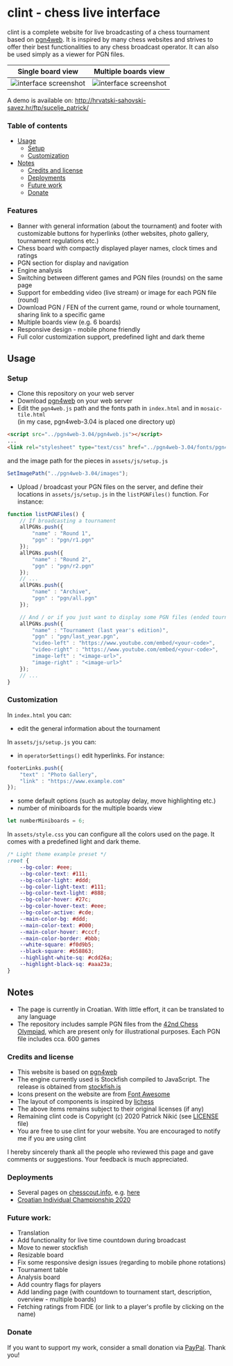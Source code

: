 # clint - chess live interface
clint is a complete website for live broadcasting of a chess tournament based on [pgn4web][2]. It is inspired by many chess websites and strives to offer their best functionalities to any chess broadcast operator. It can also be used simply as a viewer for PGN files.

Single board view | Multiple boards view
:---:|:---:
![interface screenshot][1a] | ![interface screenshot][1b]

A demo is available on: http://hrvatski-sahovski-savez.hr/ftp/sucelje_patrick/

### Table of contents
* [Usage](https://github.com/pnikic/clint#usage)
    + [Setup](https://github.com/pnikic/clint#setup)
    + [Customization](https://github.com/pnikic/clint#customization)
* [Notes](https://github.com/pnikic/clint#notes)
    + [Credits and license](https://github.com/pnikic/clint#credits-and-license)
    + [Deployments](https://github.com/pnikic/clint#deployments)
    + [Future work](https://github.com/pnikic/clint#future-work-ideas)
    + [Donate](https://github.com/pnikic/clint#donate)


### Features
* Banner with general information (about the tournament) and footer with customizable buttons for hyperlinks (other websites, photo gallery, tournament regulations etc.) 
* Chess board with compactly displayed player names, clock times and ratings
* PGN section for display and navigation
* Engine analysis
* Switching between different games and PGN files (rounds) on the same page
* Support for embedding video (live stream) or image for each PGN file (round)
* Download PGN / FEN of the current game, round or whole tournament, sharing link to a specific game
* Multiple boards view (e.g. 6 boards)
* Responsive design - mobile phone friendly
* Full color customization support, predefined light and dark theme

## Usage
### Setup
* Clone this repository on your web server
* Download [pgn4web][2] on your web server
* Edit the `pgn4web.js` path and the fonts path in `index.html` and in `mosaic-tile.html`  
(in my case, pgn4web-3.04 is placed one directory up)
```html
<script src="../pgn4web-3.04/pgn4web.js"></script>
...
<link rel="stylesheet" type="text/css" href="../pgn4web-3.04/fonts/pgn4web-font-ChessSansUsual.css">
```
and the image path for the pieces in `assets/js/setup.js`
```javascript
SetImagePath("../pgn4web-3.04/images");
```

* Upload / broadcast your PGN files on the server, and define their locations in `assets/js/setup.js` in the `listPGNFiles()` function. For instance:
```javascript
function listPGNFiles() {
    // If broadcasting a tournament
    allPGNs.push({
        "name" : "Round 1",
        "pgn" : "pgn/r1.pgn"
    });
    allPGNs.push({
        "name" : "Round 2",
        "pgn" : "pgn/r2.pgn"
    });
    // ...
    allPGNs.push({
        "name" : "Archive",
        "pgn" : "pgn/all.pgn"
    });

    // And / or if you just want to display some PGN files (ended tournaments)
    allPGNs.push({
        "name" : "Tournament (last year's edition)",
        "pgn" : "pgn/last_year.pgn",
        "video-left" : "https://www.youtube.com/embed/<your-code>",
        "video-right" : "https://www.youtube.com/embed/<your-code>",
        "image-left" : "<image-url>",
        "image-right" : "<image-url>"
    });
    // ...
}
```
### Customization
In `index.html` you can:
* edit the general information about the tournament

In `assets/js/setup.js` you can:
* in `operatorSettings()` edit hyperlinks. For instance:
```javascript
footerLinks.push({
    "text" : "Photo Gallery",
    "link" : "https://www.example.com"
});
``` 
* some default options (such as autoplay delay, move highlighting etc.)
* number of miniboards for the multiple boards view
```javascript
let numberMiniboards = 6;
```

In `assets/style.css` you can configure all the colors used on the page. It comes with a predefined light and dark theme.
```css
/* Light theme example preset */
:root {
    --bg-color: #eee;
    --bg-color-text: #111;
    --bg-color-light: #ddd;
    --bg-color-light-text: #111;
    --bg-color-text-light: #888;
    --bg-color-hover: #27c;
    --bg-color-hover-text: #eee;
    --bg-color-active: #cde;
    --main-color-bg: #ddd;
    --main-color-text: #000;
    --main-color-hover: #cccf;
    --main-color-border: #bbb;
    --white-square: #f0d9b5;
    --black-square: #b58863;
    --highlight-white-sq: #cdd26a;
    --highlight-black-sq: #aaa23a;
}
```

## Notes
* The page is currently in Croatian. With little effort, it can be translated to any language
* The repository includes sample PGN files from the [42nd Chess Olympiad][4], which are present only for illustrational purposes. Each PGN file includes cca. 600 games

### Credits and license
* This website is based on [pgn4web][2]
* The engine currently used is Stockfish compiled to JavaScript. The release is obtained from [stockfish.js][3]
* Icons present on the website are from [Font Awesome][5]
* The layout of components is inspired by [lichess][10]
* The above items remains subject to their original licenses (if any)
* Remaining clint code is Copyright (c) 2020 Patrick Nikić (see [LICENSE][7] file)
* You are free to use clint for your website. You are encouraged to notify me if you are using clint

I hereby sincerely thank all the people who reviewed this page and gave comments or suggestions. Your feedback is much appreciated.  

### Deployments
* Several pages on [chesscout.info][11], e.g. [here][12]
* [Croatian Individual Championship 2020][13]

### Future work:
* Translation
* Add functionality for live time countdown during broadcast
* Move to newer stockfish
* Resizable board
* Fix some responsive design issues (regarding to mobile phone rotations)
* Tournament table
* Analysis board
* Add country flags for players
* Add landing page (with countdown to tournament start, description, overview - multiple boards)
* Fetching ratings from FIDE (or link to a player's profile by clicking on the name)

### Donate
If you want to support my work, consider a small donation via [PayPal][8]. Thank you!

[1a]: https://i.imgur.com/m1r2dgu.png
[1b]: https://i.imgur.com/anwWrzE.png
[2]: http://pgn4web.casaschi.net/
[3]: https://github.com/niklasf/stockfish.js
[4]: https://en.wikipedia.org/wiki/42nd_Chess_Olympiad
[5]: https://fontawesome.com/
[7]: https://github.com/pnikic/clint/blob/master/LICENSE
[8]: https://www.paypal.com/paypalme/pnikic
[10]: https://lichess.org/
[11]: https://www.chessscout.info/
[12]: https://www.chessscout.info/ftp/premijer-liga-BiH/
[13]: https://hrvatski-sahovski-savez.hr/ftp/CroCh2020/
